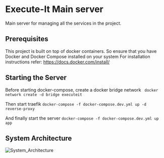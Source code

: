 # Execute-It Main server

Main server for managing all the services in the project.


## Prerequisites

This project is built on top of docker containers. So ensure that you have
Docker and Docker Compose installed on your system For installation
instructions refer: https://docs.docker.com/install/


## Starting the Server

Before starting docker-compose, create a docker bridge network
``` docker network create -d bridge executeit```

Then start traefik `docker-compose -f docker-compose.dev.yml up -d reverse-proxy`

And finally start the server `docker-compose -f docker-compose.dev.yml up app`

## System Architecture

![System_Architecture](https://user-images.githubusercontent.com/49340051/113477998-adb78e00-94a3-11eb-9f44-803ac84b8c24.png)



